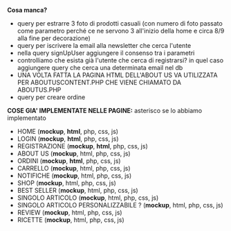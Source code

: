**Cosa manca?**
- query per estrarre 3 foto di prodotti casuali (con numero di foto passato come parametro perché ce ne servono 3 all'inizio della home e circa 8/9 alla fine per decorazione)
- query per iscrivere la email alla newsletter che cerca l'utente 
- nella query signUpUser aggiungere il consenso tra i parametri
- controlliamo che esista già l'utente che cerca di registrarsi? in quel caso aggiungere query che cerca una determinata email nel db 
- UNA VOLTA FATTA LA PAGINA HTML DELL'ABOUT US VA UTILIZZATA PER ABOUTUSCONTENT.PHP CHE VIENE CHIAMATO DA ABOUTUS.PHP
- query per creare ordine









**COSE GIA' IMPLEMENTATE NELLE PAGINE:**
asterisco se lo abbiamo implementato
- HOME (**mockup**, **html**, php, css, js)
- LOGIN (**mockup**, **html**, php, css, js)
- REGISTRAZIONE (**mockup**, **html**, php, css, js)
- ABOUT US (**mockup**, html, php, css, js)
- ORDINI (**mockup**, **html**, php, css, js)
- CARRELLO (**mockup**, html, php, css, js)
- NOTIFICHE (**mockup**, html, php, css, js)
- SHOP (**mockup**, html, php, css, js)
- BEST SELLER (**mockup**, html, php, css, js)
- SINGOLO ARTICOLO (**mockup**, html, php, css, js)
- SINGOLO ARTICOLO PERSONALIZZABILE ? (**mockup**, html, php, css, js)
- REVIEW (**mockup**, html, php, css, js)
- RICETTE (**mockup**, html, php, css, js)
